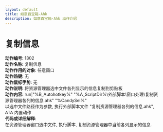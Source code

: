 ```yaml
---
layout: default
title: 如意百宝箱-Ahk
description: 如意百宝箱-Ahk 动作介绍
---
```

<link rel="stylesheet" href="../actions/css/atom-one-light.min.css">
<script src="../actions/js/highlight.min.js"></script>
<script>hljs.highlightAll();</script>

# [](#header-2) 复制信息
**动作编号**: 1302  
**动作名称**: 复制信息  
**动作作用的对象**: 任意窗口  
**动作热键**: 无  
**动作鼠标手势**: 无  
**动作说明**: 将资源管理器选中文件各列显示的信息复制到剪贴板  
**动作内容**: run|"%B_Autohotkey%" "%A_ScriptDir%\外部脚本\窗口处理\复制资源管理器各列的信息.ahk" "%CandySel%"  
以选中文件路径作为参数, 执行外部脚本文件 "复制资源管理器各列的信息.ahk", ATA 内置动作  
**代码或详细解释**:  
在资源管理器窗口选中文件, 执行脚本, 复制资源管理器中当前各列显示的信息.  